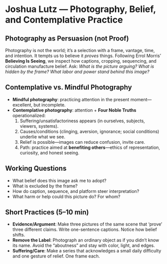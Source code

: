 # Joshua Lutz — Photography, Belief, and Contemplative Practice

## Photography as Persuasion (not Proof)
Photography is not the world; it’s a selection with a frame, vantage, time, and intention. It tempts us to believe it *proves* things. Following Errol Morris’ **Believing Is Seeing**, we inspect how captions, cropping, sequencing, and circulation manufacture belief. Ask: *What is the picture arguing? What is hidden by the frame? What labor and power stand behind this image?*

## Contemplative vs. Mindful Photography
- **Mindful photography**: practicing attention in the present moment—excellent, but incomplete.  
- **Contemplative photography**: attention + **Four Noble Truths** operationalized:
  1. Suffering/unsatisfactoriness appears (in ourselves, subjects, viewers, systems).
  2. Causes/conditions (clinging, aversion, ignorance; social conditions) underlie what we see.
  3. Relief is possible—images can reduce confusion, invite care.
  4. Path: practice aimed at **benefiting others**—ethics of representation, curiosity, and honest seeing.

## Working Questions
- What belief does this image ask me to adopt?  
- What is excluded by the frame?  
- How do caption, sequence, and platform steer interpretation?  
- What harm or help could this picture do? For whom?

## Short Practices (5–10 min)
- **Evidence/Argument**: Make three pictures of the same scene that ‘prove’ three different claims. Write one-sentence captions. Notice how belief shifts.  
- **Remove the Label**: Photograph an ordinary object as if you didn’t know its name. Avoid the “aboutness” and stay with color, light, and edges.  
- **Suffering/Care**: Make a series that acknowledges a small daily difficulty and one gesture of relief. One frame each.
